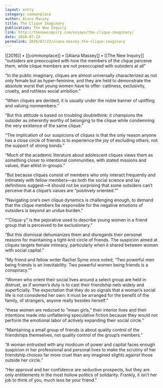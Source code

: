 ```yaml
---
layout: entry
category: commonplace
author: Alana Massey
title: The Clique Imaginary
publication: The New Inquiry
link: http://thenewinquiry.com/essays/the-clique-imaginary/
date: 2016-07-23
permalink: 2016/07/23/alana-massey-the-clique-imaginary
---
```


[[2016]] • [[commonplace]] • [[Alana Massey]] • [[The New Inquiry]]
 
“outsiders are preoccupied with how the members of the clique perceive them, while clique members are not preoccupied with outsiders at all”

“In the public imaginary, cliques are almost universally characterized as not only female but as hyper-feminine, and they are held to demonstrate the absolute worst that young women have to offer: cattiness, exclusivity, cruelty, and ruthless social ambition.”

“When cliques are derided, it is usually under the noble banner of uplifting and valuing nonmembers.”

“But this attitude is based on troubling doublethink: it champions the outsider as inherently worthy of belonging to the clique while condemning the very existence of the same clique.”

“The implication of our suspicions of cliques is that the only reason anyone has a close circle of friends is to experience the joy of excluding others, not the support of strong bonds.”

“Much of the academic literature about adolescent cliques views them as something closer to intentional communities, with stated missions and values, than elitist in-groups.”

“But because cliques consist of members who only interact frequently and intimately with fellow members—as both the social science and lay definitions suggest—it should not be surprising that some outsiders can’t perceive that a clique’s values are “positively oriented.””

“Navigating one’s own clique dynamics is challenging enough, to demand that the clique members be responsible for the negative emotions of outsiders is beyond an undue burden.”

““Clique-y” is the pejorative used to describe young women in a friend group that is perceived to be exclusionary.”

“But this dismissal dehumanizes them and disregards their personal reasons for maintaining a tight-knit circle of friends. The suspicion aimed at cliques targets female intimacy, particularly when it shared between women with social capital.”

“My friend and fellow writer Rachel Syme once noted, “Two powerful men being friends is an inevitability. Two powerful women being friends is a conspiracy.””

“Women who orient their social lives around a select group are held in distrust, as if women’s duty is to cast their friendship nets widely and superficially. The expectation that they do so signals that a woman’s social life is not considered her own: it must be arranged for the benefit of the family, of strangers, anyone really besides herself.”

“these women are reduced to “mean girls,” their interior lives and their intentions made into unflattering speculative fiction because they would not perform the emotional labor of actively expanding their social circle.”

“Maintaining a small group of friends is about quality control of the friendships themselves, not quality control of the group’s members.”

“A woman entrusted with any modicum of power and capital faces enough suspicion in her professional and personal lives to make the scrutiny of her friendship choices far more cruel than any imagined slights against those outside her circle.”

“Her approval and her confidence are seductive prospects, but they are only entitlements in the most hollow politics of solidarity. Frankly, it isn’t her job to think of you, much less be your friend.”
